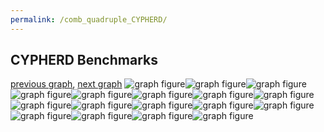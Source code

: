 ```yaml
---
permalink: /comb_quadruple_CYPHERD/
---
```



 ## CYPHERD Benchmarks

[previous graph](../comb_quadruple_AVL/), [next graph](../comb_quadruple_EGG/)
![graph figure](./images/quadruple/CYPHERD/CYPHERD-AVL_box.png)![graph figure](./images/quadruple/CYPHERD/CYPHERD-A_box.png)![graph figure](./images/quadruple/CYPHERD/CYPHERD-CYPHERD_box.png)![graph figure](./images/quadruple/CYPHERD/CYPHERD-EGG_box.png)![graph figure](./images/quadruple/CYPHERD/CYPHERD-FACE_box.png)![graph figure](./images/quadruple/CYPHERD/CYPHERD-FLOYD_box.png)![graph figure](./images/quadruple/CYPHERD/CYPHERD-F_box.png)![graph figure](./images/quadruple/CYPHERD/CYPHERD-H_box.png)![graph figure](./images/quadruple/CYPHERD/CYPHERD-JSOND_box.png)![graph figure](./images/quadruple/CYPHERD/CYPHERD-K_box.png)![graph figure](./images/quadruple/CYPHERD/CYPHERD-O_box.png)![graph figure](./images/quadruple/CYPHERD/CYPHERD-PDFD_box.png)![graph figure](./images/quadruple/CYPHERD/CYPHERD-RB_box.png)![graph figure](./images/quadruple/CYPHERD/CYPHERD-ROD_box.png)![graph figure](./images/quadruple/CYPHERD/CYPHERD-SMATRIX_box.png)![graph figure](./images/quadruple/CYPHERD/CYPHERD-SORTD_box.png)![graph figure](./images/quadruple/CYPHERD/CYPHERD-ZB_box.png)
